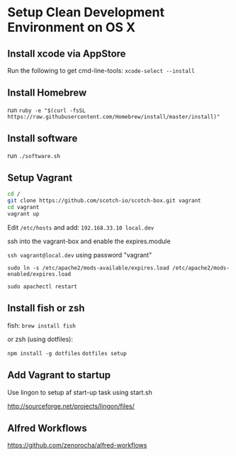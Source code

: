 # Setup Clean Development Environment on OS X

## Install xcode via AppStore
Run the following to get cmd-line-tools:
``xcode-select --install``

## Install Homebrew
run ``ruby -e "$(curl -fsSL https://raw.githubusercontent.com/Homebrew/install/master/install)"``
## Install software
run ``./software.sh``

## Setup Vagrant
```sh
cd /
git clone https://github.com/scotch-io/scotch-box.git vagrant
cd vagrant
vagrant up
```

Edit ``/etc/hosts`` and add:
``192.168.33.10 local.dev``

ssh into the vagrant-box and enable the expires.module

``ssh vagrant@local.dev`` using password "vagrant"

``sudo ln -s /etc/apache2/mods-available/expires.load /etc/apache2/mods-enabled/expires.load``

``sudo apachectl restart``

## Install fish or zsh
fish:
``brew install fish``

or zsh (using dotfiles):

``npm install -g dotfiles``
``dotfiles setup``

## Add Vagrant to startup
Use lingon to setup af start-up task using start.sh

http://sourceforge.net/projects/lingon/files/

## Alfred Workflows
https://github.com/zenorocha/alfred-workflows